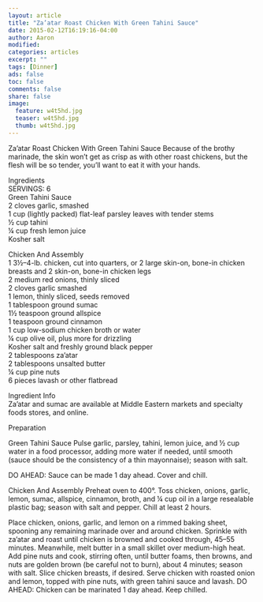 ```yaml
---
layout: article
title: "Za’atar Roast Chicken With Green Tahini Sauce"
date: 2015-02-12T16:19:16-04:00
author: Aaron
modified:
categories: articles
excerpt: ""
tags: [Dinner]
ads: false
toc: false
comments: false
share: false
image:
  feature: w4t5hd.jpg
  teaser: w4t5hd.jpg
  thumb: w4t5hd.jpg
---
```



Za’atar Roast Chicken With Green Tahini Sauce
Because of the brothy marinade, the skin won’t get as crisp as with other roast chickens, but the flesh will be so tender, you’ll want to eat it with your hands.

Ingredients  
SERVINGS: 6  
Green Tahini Sauce  
2 cloves garlic, smashed  
1 cup (lightly packed) flat-leaf parsley leaves with tender stems  
½ cup tahini  
¼ cup fresh lemon juice  
Kosher salt  

Chicken And Assembly  
1 3½–4-lb. chicken, cut into quarters, or 2 large skin-on, bone-in chicken breasts and 2 skin-on, bone-in chicken legs  
2 medium red onions, thinly sliced  
2 cloves garlic smashed  
1 lemon, thinly sliced, seeds removed  
1 tablespoon ground sumac  
1½ teaspoon ground allspice  
1 teaspoon ground cinnamon  
1 cup low-sodium chicken broth or water  
¼ cup olive oil, plus more for drizzling  
Kosher salt and freshly ground black pepper  
2 tablespoons za’atar  
2 tablespoons unsalted butter  
¼ cup pine nuts  
6 pieces lavash or other flatbread  

Ingredient Info  
Za’atar and sumac are available at Middle Eastern markets and specialty foods stores, and online.

Preparation

Green Tahini Sauce
Pulse garlic, parsley, tahini, lemon juice, and ½ cup water in a food processor, adding more water if needed, until smooth (sauce should be the consistency of a thin mayonnaise); season with salt.

DO AHEAD: Sauce can be made 1 day ahead. Cover and chill.

Chicken And Assembly
Preheat oven to 400°. Toss chicken, onions, garlic, lemon, sumac, allspice, cinnamon, broth, and ¼ cup oil in a large resealable plastic bag; season with salt and pepper. Chill at least 2 hours.

Place chicken, onions, garlic, and lemon on a rimmed baking sheet, spooning any remaining marinade over and around chicken. Sprinkle with za’atar and roast until chicken is browned and cooked through, 45–55 minutes.
Meanwhile, melt butter in a small skillet over medium-high heat. Add pine nuts and cook, stirring often, until butter foams, then browns, and nuts are golden brown (be careful not to burn), about 4 minutes; season with salt.
Slice chicken breasts, if desired. Serve chicken with roasted onion and lemon, topped with pine nuts, with green tahini sauce and lavash.
DO AHEAD: Chicken can be marinated 1 day ahead. Keep chilled.